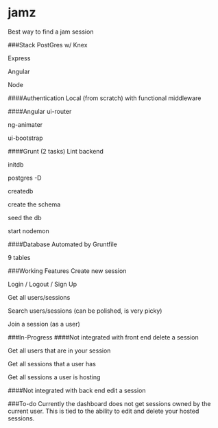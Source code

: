 # jamz
Best way to find a jam session

###Stack
PostGres w/ Knex

Express

Angular

Node

####Authentication
Local (from scratch) with functional middleware

####Angular
ui-router

ng-animater

ui-bootstrap

####Grunt (2 tasks)
Lint backend

initdb

postgres -D

createdb

create the schema

seed the db

start nodemon


####Database
Automated by Gruntfile

9 tables

###Working Features
Create new session

Login / Logout / Sign Up

Get all users/sessions

Search users/sessions (can be polished, is very picky)

Join a session (as a user)


###In-Progress
####Not integrated with front end
delete a session

Get all users that are in your session

Get all sessions that a user has

Get all sessions a user is hosting

####Not integrated with back end
edit a session

###To-do
Currently the dashboard does not get sessions owned by the current user.
This is tied to the ability to edit and delete your hosted sessions.

